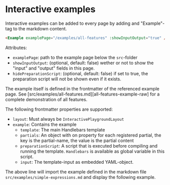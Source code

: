 # Interactive examples

Interactive examples can be added to every page by adding and "Example"-tag to the markdown content.

```markdown
<Example examplePage="/examples/all-features" :showInputOutput="true" />
```

Attributes:

- `examplePage`: path to the example page below the `src`-folder
- `showInputOutput`: (optional, default: false) wether or not to show the "input" and "output" fields in this page.
- `hidePreparationScript`: (optional, default: false) if set to true, the preparation script will not be shown even if
  it exists.

The example itself is defined in the frontmatter of the referenced example page. See
[src/examples/all-features.md][all-features-example-raw] for a complete demonstration of all features.

The following frontmatter properties are supported:

- `layout`: Must always be `InteractivePlaygroundLayout`
- `example`: Contains the example
  - `template`: The main Handlebars template
  - `partials`: An object with on property for each registered partial, the key is the partial-name, the value is the
    partial content
  - `preparationScript`: A script that is executed before compiling and running the template. `Handlebars` is available
    as global variable in this script.
  - `input`: The template-input as embedded YAML-object.

The above line will import the example defined in the markdown file `src/examples/simple-expressions.md` and display the
following example.

<Example examplePage="/examples/all-features" :showInputOutput="true" />
